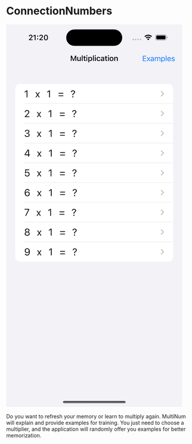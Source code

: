 # ConnectionNumbers
![Image](https://github.com/kingkonu/ConnectionNumbers/blob/main/Simulator%20Screenshot%20-%20iPhone%2015%20Pro%20-%202023-10-14%20at%2021.20.38.png)

Do you want to refresh your memory or learn to multiply again. MultiNum will explain and provide examples for training. You just need to choose a multiplier, and the application will randomly offer you examples for better memorization.
